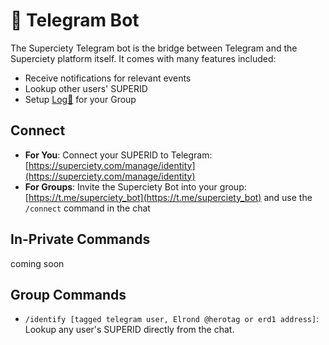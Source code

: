# 🤖 Telegram Bot

The Superciety Telegram bot is the bridge between Telegram and the Superciety platform itself. It comes with many features included:

- Receive notifications for relevant events
- Lookup other users' SUPERID
- Setup [Log📝](/features/log.md) for your Group

## Connect

- **For You**: Connect your SUPERID to Telegram: [https://superciety.com/manage/identity](https://superciety.com/manage/identity)
- **For Groups**: Invite the Superciety Bot into your group: [https://t.me/superciety_bot](https://t.me/superciety_bot) and use the `/connect` command in the chat

## In-Private Commands

coming soon

## Group Commands

- `/identify [tagged telegram user, Elrond @herotag or erd1 address]`: Lookup any user's SUPERID directly from the chat.
